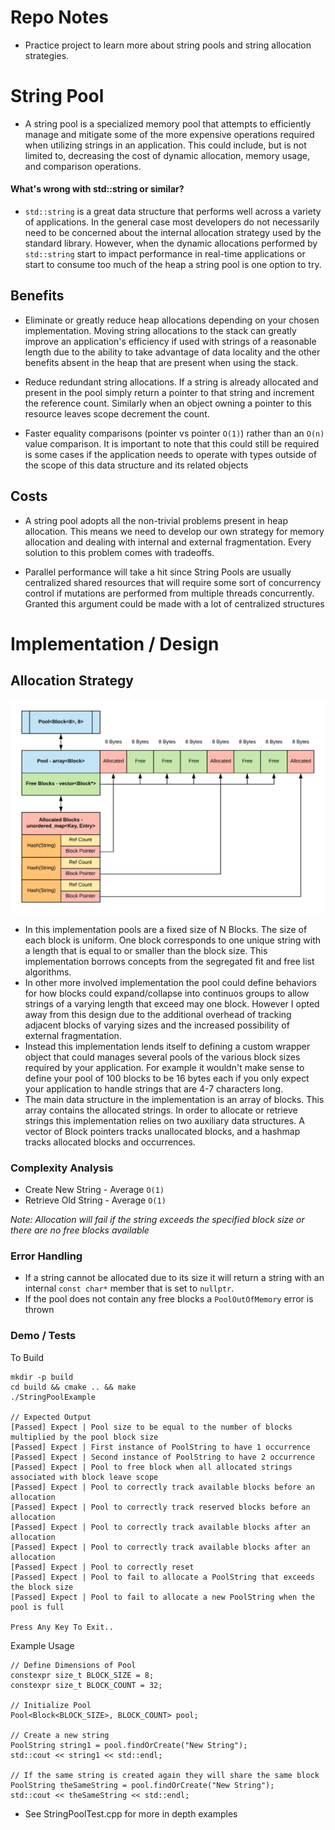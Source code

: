 # Repo Notes
* Practice project to learn more about string pools and string allocation strategies.


# String Pool
* A string pool is a specialized memory pool that attempts to efficiently manage and mitigate some of the more expensive operations required when utilizing strings in an application. This could include, but is not limited to, decreasing the cost of dynamic allocation, memory usage, and comparison operations.

#### What's wrong with std::string or similar?
* `std::string` is a great data structure that performs well across a variety of applications. In the general case most developers do not necessarily need to be concerned about the internal allocation strategy used by the standard library. However, when the dynamic allocations performed by `std::string` start to impact performance in real-time applications or start to consume too much of the heap a string pool is one option to try. 

## Benefits
* Eliminate or greatly reduce heap allocations depending on your chosen implementation. Moving string allocations to the stack can greatly improve an application's efficiency if used with strings of a reasonable length due to the ability to take advantage of data locality and the other benefits absent in the heap that are present when using the stack.

* Reduce redundant string allocations. If a string is already allocated and present in the pool simply return a pointer to that string and increment the reference count. Similarly when an object owning a pointer to this resource leaves scope decrement the count. 

* Faster equality comparisons (pointer vs pointer `O(1)`) rather than an `O(n)` value comparison. It is important to note that this could still be required is some cases if the application needs to operate with types outside of the scope of this data structure and its related objects

## Costs
* A string pool adopts all the non-trivial problems present in heap allocation. This means we need to develop our own strategy for memory allocation and dealing with internal and external fragmentation. Every solution to this problem comes with tradeoffs.

* Parallel performance will take a hit since String Pools are usually centralized shared resources that will require some sort of concurrency control if  mutations are performed from multiple threads concurrently. Granted this argument could be made with a lot of centralized structures

# Implementation / Design


## Allocation Strategy

![alt text](Diagram.png "Title")

* In this implementation pools are a fixed size of N Blocks. The size of each block is uniform. One block corresponds to one unique string with a length that is equal to or smaller than the block size. This implementation borrows concepts from the segregated fit and free list algorithms.
* In other more involved implementation the pool could define behaviors for how blocks could expand/collapse into continuos groups to allow strings of a varying length that exceed may one block. However I opted away from this design due to the additional overhead of tracking adjacent blocks of varying sizes and the increased possibility of external fragmentation.
* Instead this implementation lends itself to defining a custom wrapper object that could manages several pools of the various block sizes required by your application. For example it wouldn't make sense to define your pool of 100 blocks to be 16 bytes each if you only expect your application to handle strings that are 4-7 characters long.
* The main data structure in the implementation is an array of blocks. This array contains the allocated strings. In order to allocate or retrieve strings this implementation relies on two auxiliary data structures. A vector of Block pointers tracks unallocated blocks, and a hashmap tracks allocated blocks and occurrences.

### Complexity Analysis
- Create New String - Average `O(1)`
- Retrieve Old String - Average `O(1)`

<i>Note:
  Allocation will fail if the string exceeds the specified block size or there are no free blocks available
</i>

### Error Handling
* If a string cannot be allocated due to its size it will return a string with an internal `const char*` member that is set to `nullptr`.
* If the pool does not contain any free blocks a `PoolOutOfMemory` error is thrown

### Demo / Tests
To Build
```
mkdir -p build 
cd build && cmake .. && make
./StringPoolExample

// Expected Output
[Passed] Expect | Pool size to be equal to the number of blocks multiplied by the pool block size
[Passed] Expect | First instance of PoolString to have 1 occurrence
[Passed] Expect | Second instance of PoolString to have 2 occurrence
[Passed] Expect | Pool to free block when all allocated strings associated with block leave scope
[Passed] Expect | Pool to correctly track available blocks before an allocation
[Passed] Expect | Pool to correctly track reserved blocks before an allocation
[Passed] Expect | Pool to correctly track available blocks after an allocation
[Passed] Expect | Pool to correctly track available blocks after an allocation
[Passed] Expect | Pool to correctly reset
[Passed] Expect | Pool to fail to allocate a PoolString that exceeds the block size
[Passed] Expect | Pool to fail to allocate a new PoolString when the pool is full

Press Any Key To Exit..
```

Example Usage
```
// Define Dimensions of Pool
constexpr size_t BLOCK_SIZE = 8;
constexpr size_t BLOCK_COUNT = 32;

// Initialize Pool
Pool<Block<BLOCK_SIZE>, BLOCK_COUNT> pool;

// Create a new string
PoolString string1 = pool.findOrCreate("New String");
std::cout << string1 << std::endl;

// If the same string is created again they will share the same block
PoolString theSameString = pool.findOrCreate("New String");
std::cout << theSameString << std::endl;
```
* See StringPoolTest.cpp for more in depth examples
